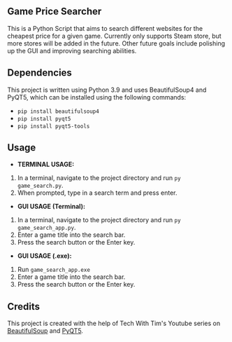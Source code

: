 ## Game Price Searcher
This is a Python Script that aims to search different websites for the cheapest price for a given game. Currently only supports Steam store, but more stores will be added in the future. Other future goals include polishing up the GUI and improving searching abilities.

## Dependencies
This project is written using Python 3.9 and uses BeautifulSoup4 and PyQT5, which can be installed using the following commands:
- `pip install beautifulsoup4`
- `pip install pyqt5`
- `pip install pyqt5-tools`

## Usage
- **TERMINAL USAGE:**
1. In a terminal, navigate to the project directory and run `py game_search.py`.
2. When prompted, type in a search term and press enter.

- **GUI USAGE (Terminal):**
1. In a terminal, navigate to the project directory and run `py game_search_app.py`.
2. Enter a game title into the search bar.
3. Press the search button or the Enter key.

- **GUI USAGE (.exe):**
1. Run `game_search_app.exe`
2. Enter a game title into the search bar.
3. Press the search button or the Enter key.

## Credits
This project is created with the help of Tech With Tim's Youtube series on [BeautifulSoup](https://youtube.com/playlist?list=PLzMcBGfZo4-lSq2IDrA6vpZEV92AmQfJK)
and [PyQT5](https://youtube.com/playlist?list=PLzMcBGfZo4-lB8MZfHPLTEHO9zJDDLpYj).
